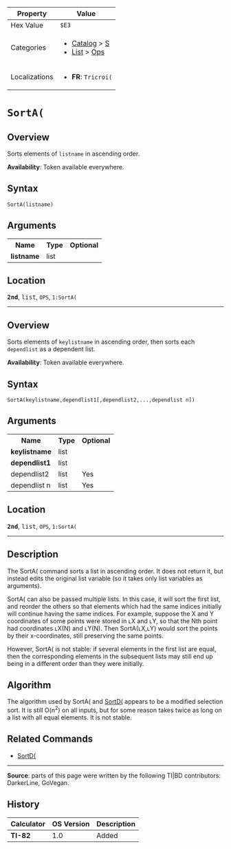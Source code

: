 | Property      | Value |
|---------------|-------|
| Hex Value     | `$E3`|
| Categories    | <ul><li>[Catalog](<../categories/Catalog.md>) > [S](<../categories/Catalog.md#S>)</li><li>[List](<../categories/List.md>) > [Ops](<../categories/List.md#Ops>)</li></ul> |
| Localizations | <ul><li><b>FR</b>: `Tricroi(`</li></ul> |

# `SortA(`

## Overview
Sorts elements of `listname` in ascending order.


<b>Availability</b>: Token available everywhere.

## Syntax
`SortA(listname)`

## Arguments
<table>
<tr><th>Name</th><th>Type</th><th>Optional</th></tr>

<tr><td><b>listname</b></td><td>list</td><td></td></tr>

</table>

## Location
<tt><kbd><b>2nd</b></kbd></tt>, <kbd>list</kbd>, `OPS`, `1:SortA(`
<hr>

## Overview
Sorts elements of `keylistname` in ascending order, then sorts each `dependlist` as a dependent list.


<b>Availability</b>: Token available everywhere.

## Syntax
`SortA(keylistname,dependlist1[,dependlist2,...,dependlist n])`

## Arguments
<table>
<tr><th>Name</th><th>Type</th><th>Optional</th></tr>

<tr><td><b>keylistname</b></td><td>list</td><td></td></tr>

<tr><td><b>dependlist1</b></td><td>list</td><td></td></tr>

<tr><td>dependlist2</td><td>list</td><td>Yes</td></tr>

<tr><td>dependlist n</td><td>list</td><td>Yes</td></tr>

</table>

## Location
<tt><kbd><b>2nd</b></kbd></tt>, <kbd>list</kbd>, `OPS`, `1:SortA(`
<hr>

## Description

The SortA( command sorts a list in ascending order. It does not return it, but instead edits the original list variable (so it takes only list variables as arguments).

SortA( can also be passed multiple lists. In this case, it will sort the first list, and reorder the others so that elements which had the same indices initially will continue having the same indices. For example, suppose the X and Y coordinates of some points were stored in ʟX and ʟY, so that the Nth point had coordinates ʟX(N) and ʟY(N). Then SortA(ʟX,ʟY) would sort the points by their x-coordinates, still preserving the same points.

However, SortA( is not stable: if several elements in the first list are equal, then the corresponding elements in the subsequent lists may still end up being in a different order than they were initially.

## Algorithm

The algorithm used by SortA( and [SortD(](SortD\(.md) appears to be a modified selection sort. It is still O(n<sup>2</sup>) on all inputs, but for some reason takes twice as long on a list with all equal elements. It is not stable.

## Related Commands

*   [SortD(](SortD\(.md)

* * *

**Source**: parts of this page were written by the following TI|BD contributors: DarkerLine, GoVegan.

## History
| Calculator | OS Version | Description |
|------------|------------|-------------|
| <b>TI-82</b> | 1.0 | Added |


